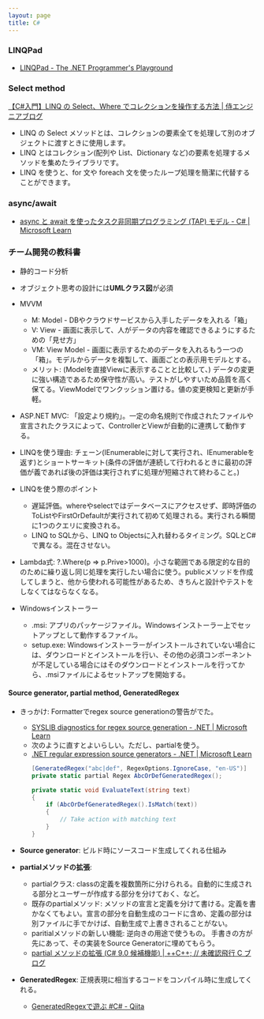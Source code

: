 ```yaml
---
layout: page
title: C#
---
```


### LINQPad
- [LINQPad - The .NET Programmer's Playground](https://www.linqpad.net/)

### Select method
[【C#入門】LINQ の Select、Where でコレクションを操作する方法 | 侍エンジニアブログ](https://www.sejuku.net/blog/47172)

- LINQ の Select メソッドとは、コレクションの要素全てを処理して別のオブジェクトに渡すときに使用します。
- LINQ とはコレクション(配列や List、Dictionary など)の要素を処理するメソッドを集めたライブラリです。
- LINQ を使うと、for 文や foreach 文を使ったループ処理を簡潔に代替することができます。

### async/await
* [async と await を使ったタスク非同期プログラミング (TAP) モデル - C# | Microsoft Learn](https://learn.microsoft.com/ja-jp/dotnet/csharp/asynchronous-programming/task-asynchronous-programming-model)

### チーム開発の教科書
* 静的コード分析
* オブジェクト思考の設計には**UMLクラス図**が必須
* MVVM
  * M: Model - DBやクラウドサービスから入手したデータを入れる「箱」
  * V: View - 画面に表示して、人がデータの内容を確認できるようにするための「見せ方」
  * VM: View Model - 画面に表示するためのデータを入れるもう一つの「箱」。モデルからデータを複製して、画面ごとの表示用モデルとする。
  * メリット: (Modelを直接Viewに表示することと比較して、) データの変更に強い構造であるため保守性が高い。テストがしやすいため品質を高く保てる。ViewModelでワンクッション置ける。値の変更検知と更新が手軽。

* ASP.NET MVC: 「設定より規約」。一定の命名規則で作成されたファイルや宣言されたクラスによって、ControllerとViewが自動的に連携して動作する。
* LINQを使う理由: チェーン(IEnumerable<T>に対して実行され、IEnumerable<T>を返す)とショートサーキット(条件の評価が連続して行われるときに最初の評価が義であれば後の評価は実行されずに処理が短縮されて終わること。)
* LINQを使う際のポイント
  * 遅延評価。whereやselectではデータベースにアクセスせず、即時評価のToListやFirstOrDefaultが実行されて初めて処理される。実行される瞬間に1つのクエリに変換される。
  * LINQ to SQLから、LINQ to Objectsに入れ替わるタイミング。SQLとC#で異なる。混在させない。
* Lambda式: ?.Where(p => p.Prive>1000)。小さな範囲である限定的な目的のために繰り返し同じ処理を実行したい場合に使う。publicメソッドを作成してしまうと、他から使われる可能性があるため、きちんと設計やテストをしなくてはならなくなる。
* Windowsインストーラー
  * .msi: アプリのパッケージファイル。Windowsインストーラー上でセットアップとして動作するファイル。
  * setup.exe: Windowsインストーラーがインストールされていない場合には、ダウンロードとインストールを行い、その他の必須コンポーネントが不足している場合にはそのダウンロードとインストールを行ってから、.msiファイルによるセットアップを開始する。






#### Source generator, partial method, GeneratedRegex
* きっかけ: Formatterでregex source generationの警告がでた。
  * [SYSLIB diagnostics for regex source generation - .NET | Microsoft Learn](https://learn.microsoft.com/en-us/dotnet/fundamentals/syslib-diagnostics/syslib1040-1049)
  * 次のように直すとよいらしい。ただし、partialを使う。
  * [.NET regular expression source generators - .NET | Microsoft Learn](https://learn.microsoft.com/en-us/dotnet/standard/base-types/regular-expression-source-generators?pivots=dotnet-8-0)
	```C#
	[GeneratedRegex("abc|def", RegexOptions.IgnoreCase, "en-US")]
	private static partial Regex AbcOrDefGeneratedRegex();

	private static void EvaluateText(string text)
	{
		if (AbcOrDefGeneratedRegex().IsMatch(text))
		{
			// Take action with matching text
		}
	}
	```

* **Source generator**: ビルド時にソースコード生成してくれる仕組み
* **partialメソッドの拡張**:
  * partialクラス: classの定義を複数箇所に分けられる。自動的に生成される部分とユーザーが作成する部分を分けておく、など。
  * 既存のpartialメソッド: メソッドの宣言と定義を分けて書ける。定義を書かなくてもよい。宣言の部分を自動生成のコードに含め、定義の部分は別ファイルに手でかけば、自動生成で上書きされることがない。
  * paritialメソッドの新しい機能: 逆向きの用途で使うもの。 手書きの方が先にあって、その実装をSource Generatorに埋めてもらう。
  * [partial メソッドの拡張 (C# 9.0 候補機能) | ++C++; // 未確認飛行 C ブログ](https://ufcpp.net/blog/2020/6/extendingpartialmethod/)
* **GeneratedRegex**: 正規表現に相当するコードをコンパイル時に生成してくれる。
  * [GeneratedRegexで遊ぶ #C# - Qiita](https://qiita.com/kurema/items/068385ba2f8bbe3858e1)


